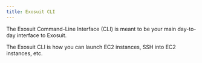 ```yaml
---
title: Exosuit CLI
---
```


The Exosuit Command-Line Interface (CLI) is meant to be your main
day-to-day interface to Exosuit.

The Exosuit CLI is how you can launch EC2 instances, SSH into EC2 instances, etc.
